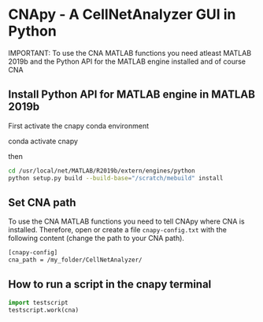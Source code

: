 # CNApy - A CellNetAnalyzer GUI in Python

IMPORTANT: To use the CNA MATLAB functions you need atleast MATLAB 2019b and the Python API for the MATLAB engine installed and of course CNA

## Install Python API for MATLAB engine in MATLAB 2019b

First activate the cnapy conda environment

  conda activate cnapy

then

```sh
cd /usr/local/net/MATLAB/R2019b/extern/engines/python
python setup.py build --build-base="/scratch/mebuild" install
```

## Set CNA path

To use the CNA MATLAB functions you need to tell CNApy where CNA is installed.
Therefore, open or create a file `cnapy-config.txt` with the following content (change the path to your CNA path).

```txt
[cnapy-config]
cna_path = /my_folder/CellNetAnalyzer/
```

## How to run a script in the cnapy terminal

```python
import testscript
testscript.work(cna)
```
